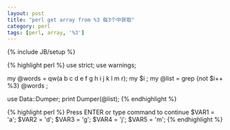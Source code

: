 ```yaml
---
layout: post
title: "perl get array from %3 每3个中获取"
category: perl
tags: [perl, array, '%3']
---
```

{% include JB/setup %}

{% highlight perl %}
use strict;
use warnings;

my @words = qw(a b c d e f g h i j k l m r);
my      $i  ;
my @list = grep {not $i++ %3} @words ;

use Data::Dumper;
print Dumper(@list);
{% endhighlight %}

{% highlight perl %}
Press ENTER or type command to continue
$VAR1 = 'a';
$VAR2 = 'd';
$VAR3 = 'g';
$VAR4 = 'j';
$VAR5 = 'm';
{% endhighlight %}
